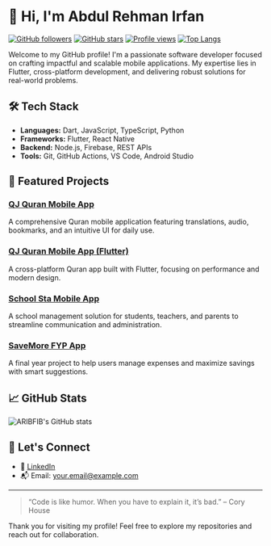 # 👋 Hi, I'm Abdul Rehman Irfan

[![GitHub followers](https://img.shields.io/github/followers/ARIBFIB?style=social)](https://github.com/ARIBFIB?tab=followers)
[![GitHub stars](https://img.shields.io/github/stars/ARIBFIB?style=social)](https://github.com/ARIBFIB?tab=stars)
[![Profile views](https://komarev.com/ghpvc/?username=ARIBFIB&color=blueviolet)](https://github.com/ARIBFIB)
[![Top Langs](https://github-readme-stats.vercel.app/api/top-langs/?username=ARIBFIB&layout=compact&theme=radical)](https://github.com/anuraghazra/github-readme-stats)

Welcome to my GitHub profile! I'm a passionate software developer focused on crafting impactful and scalable mobile applications. My expertise lies in Flutter, cross-platform development, and delivering robust solutions for real-world problems.

## 🛠️ Tech Stack

- **Languages:** Dart, JavaScript, TypeScript, Python
- **Frameworks:** Flutter, React Native
- **Backend:** Node.js, Firebase, REST APIs
- **Tools:** Git, GitHub Actions, VS Code, Android Studio

## 📱 Featured Projects

### [QJ Quran Mobile App](https://github.com/ARIBFIB/QJ_Quran_MobileApp)
A comprehensive Quran mobile application featuring translations, audio, bookmarks, and an intuitive UI for daily use.

### [QJ Quran Mobile App (Flutter)](https://github.com/ARIBFIB/QJ_Quran_MobileApp_flutter)
A cross-platform Quran app built with Flutter, focusing on performance and modern design.

### [School Sta Mobile App](https://github.com/ARIBFIB/School-Sta-Mobile-App)
A school management solution for students, teachers, and parents to streamline communication and administration.

### [SaveMore FYP App](https://github.com/ARIBFIB/SaveMore_fyp_App)
A final year project to help users manage expenses and maximize savings with smart suggestions.

## 📈 GitHub Stats

![ARIBFIB's GitHub stats](https://github-readme-stats.vercel.app/api?username=ARIBFIB&show_icons=true&theme=radical)

## 🤝 Let's Connect

- 💼 [LinkedIn](https://www.linkedin.com/in/your-linkedin) <!-- Replace with your LinkedIn -->
- 📬 Email: your.email@example.com <!-- Replace with your email -->

---

> “Code is like humor. When you have to explain it, it’s bad.” – Cory House

Thank you for visiting my profile! Feel free to explore my repositories and reach out for collaboration.
